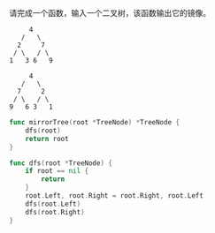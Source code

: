 请完成一个函数，输入一个二叉树，该函数输出它的镜像。

```
     4
   /   \
  2     7
 / \   / \
1   3 6   9
```

```
     4
   /   \
  7     2
 / \   / \
9   6 3   1
```

```go
func mirrorTree(root *TreeNode) *TreeNode {
	dfs(root)
	return root
}

func dfs(root *TreeNode) {
	if root == nil {
		return
	}
	root.Left, root.Right = root.Right, root.Left
	dfs(root.Left)
	dfs(root.Right)
}
```

